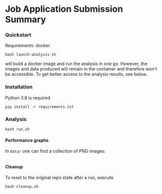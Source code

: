 # Job Application Submission Summary

### Quickstart

Requirements: docker.

```
bash launch-analysis.sh
```
will build a docker image and run the analysis in one go.
However, the images and data produced will remain in the
container and therefore won't be accessible.
To get better access to the analysis results, see below.

### Installation

Python 3.8 is required.

```
pip install -r requirements.txt
```

### Analysis

```
bash run.sh
```
#### Performance graphs

In `data/` one can find a collection of PNG images:
```

```

#### Cleanup

To reset to the original repo state after a run, execute

```
bash cleanup.sh
```